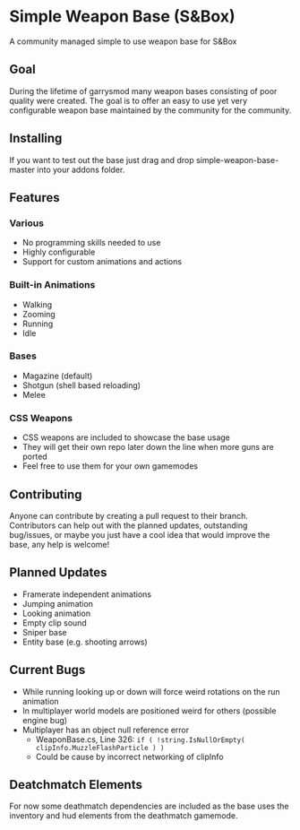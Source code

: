 # Simple Weapon Base (S&Box)
A community managed simple to use weapon base for S&amp;Box

## Goal
During the lifetime of garrysmod many weapon bases consisting of poor quality were created. The goal is to offer an easy to use yet very configurable weapon base maintained by the community for the community.

## Installing
If you want to test out the base just drag and drop simple-weapon-base-master into your addons folder.

## Features

### Various
* No programming skills needed to use
* Highly configurable
* Support for custom animations and actions

### Built-in Animations
* Walking
* Zooming
* Running
* Idle

### Bases
* Magazine (default)
* Shotgun (shell based reloading)
* Melee

### CSS Weapons
* CSS weapons are included to showcase the base usage
* They will get their own repo later down the line when more guns are ported
* Feel free to use them for your own gamemodes

## Contributing
Anyone can contribute by creating a pull request to their branch. Contributors can help out with the planned updates, outstanding bug/issues, or maybe you just have a cool idea that would improve the base, any help is welcome!

## Planned Updates
* Framerate independent animations
* Jumping animation
* Looking animation
* Empty clip sound
* Sniper base
* Entity base (e.g. shooting arrows)

## Current Bugs
* While running looking up or down will force weird rotations on the run animation
* In multiplayer world models are positioned weird for others (possible engine bug)
* Multiplayer has an object null reference error
  * WeaponBase.cs, Line 326: `if ( !string.IsNullOrEmpty( clipInfo.MuzzleFlashParticle ) )`
  * Could be cause by incorrect networking of clipInfo

## Deatchmatch Elements
For now some deathmatch dependencies are included as the base uses the inventory and hud elements from the deathmatch gamemode.
